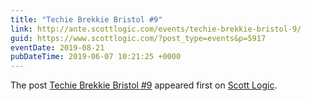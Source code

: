 ```yaml
---
title: "Techie Brekkie Bristol #9"
link: http://ante.scottlogic.com/events/techie-brekkie-bristol-9/
guid: https://www.scottlogic.com/?post_type=events&p=5917
eventDate: 2019-08-21
pubDateTime: 2019-06-07 10:21:25 +0000
---
```


<p>The post <a rel="nofollow" href="http://ante.scottlogic.com/events/techie-brekkie-bristol-9/">Techie Brekkie Bristol #9</a> appeared first on <a rel="nofollow" href="http://ante.scottlogic.com">Scott Logic</a>.</p>